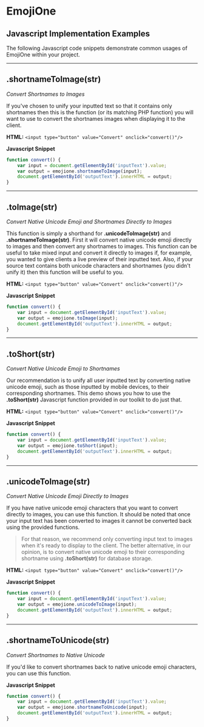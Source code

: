 # EmojiOne

## **Javascript Implementation Examples**

The following Javascript code snippets demonstrate common usages of EmojiOne within your project.

----------

## .shortnameToImage(str)
*Convert Shortnames to Images*

If you've chosen to unify your inputted text so that it contains only shortnames then this is the function (or its matching PHP function) you will want to use to convert the shortnames images when displaying it to the client.

**HTML:**
`<input type="button" value="Convert" onclick="convert()"/>`

**Javascript Snippet**
```javascript
function convert() {
	var input = document.getElementById('inputText').value;
	var output = emojione.shortnameToImage(input);
	document.getElementById('outputText').innerHTML = output;
}
```

----------

## .toImage(str)
*Convert Native Unicode Emoji and Shortnames Directly to Images*

This function is simply a shorthand for **.unicodeToImage(str)** and **.shortnameToImage(str)**. First it will convert native unicode emoji directly to images and then convert any shortnames to images. This function can be useful to take mixed input and convert it directly to images if, for example, you wanted to give clients a live preview of their inputted text. Also, if your source text contains both unicode characters and shortnames (you didn't unify it) then this function will be useful to you.
      
**HTML:**
`<input type="button" value="Convert" onclick="convert()"/>`

**Javascript Snippet**
```javascript
function convert() {
	var input = document.getElementById('inputText').value;
	var output = emojione.toImage(input);
	document.getElementById('outputText').innerHTML = output;
}
```

----------

## .toShort(str)
*Convert Native Unicode Emoji to Shortnames*

Our recommendation is to unify all user inputted text by converting native unicode emoji, such as those inputted by mobile devices, to their corresponding shortnames. This demo shows you how to use the **.toShort(str)** Javascript function provided in our toolkit to do just that.

**HTML:**
`<input type="button" value="Convert" onclick="convert()"/>`

**Javascript Snippet**
```javascript
function convert() {
	var input = document.getElementById('inputText').value;
	var output = emojione.toShort(input);
	document.getElementById('outputText').innerHTML = output;
}
```

----------

## .unicodeToImage(str)
*Convert Native Unicode Emoji Directly to Images*

If you have native unicode emoji characters that you want to convert directly to images, you can use this function. It should be noted that once your input text has been converted to images it cannot be converted back using the provided functions.

>For that reason, we recommend only converting input text to images when it's ready to display to the client. The better alternative, in our opinion, is to convert native unicode emoji to their corresponding shortname using **.toShort(str)** for database storage.

**HTML:**
`<input type="button" value="Convert" onclick="convert()"/>`

**Javascript Snippet**
```javascript
function convert() {
	var input = document.getElementById('inputText').value;
	var output = emojione.unicodeToImage(input);
	document.getElementById('outputText').innerHTML = output;
}
```

----------

## .shortnameToUnicode(str)
*Convert Shortnames to Native Unicode*

If you'd like to convert shortnames back to native unicode emoji characters, you can use this function.

**Javascript Snippet**
````javascript
function convert() {
	var input = document.getElementById('inputText').value;
	var output = emojione.shortnameToUnicode(input);
	document.getElementById('outputText').innerHTML = output;
}
````